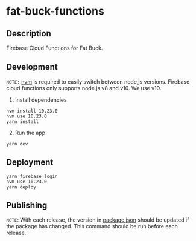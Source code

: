 # fat-buck-functions

## Description

Firebase Cloud Functions for Fat Buck.

## Development

`NOTE:` [nvm](https://github.com/nvm-sh/nvm) is required to easily switch between node,js versions. Firebase cloud functions only supports node.js v8 and v10. We use v10.

1. Install dependencies

```
nvm install 10.23.0
nvm use 10.23.0
yarn install
```

2. Run the app

```
yarn dev
```

## Deployment

```
yarn firebase login
nvm use 10.23.0
yarn deploy
```

## Publishing

`NOTE`: With each release, the version in [package.json](./package.json) should be updated if the package has changed. This command should be run before each release.`
